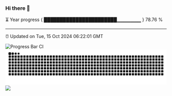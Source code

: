 ### Hi there 👋

⏳ Year progress { ███████████████████████▁▁▁▁▁▁▁ } 78.76 %

---

⏰ Updated on Tue, 15 Oct 2024 06:22:01 GMT

![Progress Bar CI](https://github.com/liununu/liununu/workflows/Progress%20Bar%20CI/badge.svg)![](https://raw.githubusercontent.com/L1cardo/L1cardo/main/assets/github-contribution-grid-snake.svg)![](https://raw.githubusercontent.com/seesaws/seesaws/main/assets/github-contribution-grid-snake.svg)
